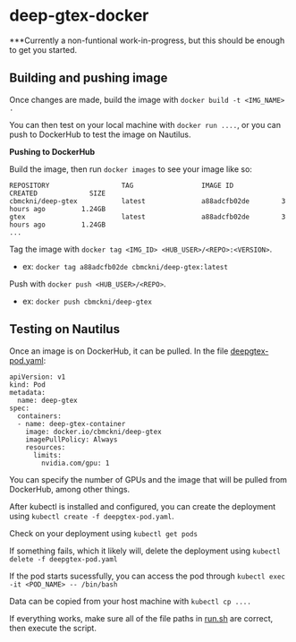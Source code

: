 # deep-gtex-docker

***Currently a non-funtional work-in-progress, but this should be enough to get you started.

## Building and pushing image

Once changes are made, build the image with ```docker build -t <IMG_NAME> .```

You can then test on your local machine with ```docker run ....```, or you can push to DockerHub to test the image on Nautilus.

**Pushing to DockerHub**

Build the image, then run ```docker images``` to see your image like so:
```
REPOSITORY                  TAG                 IMAGE ID            CREATED             SIZE
cbmckni/deep-gtex           latest              a88adcfb02de        3 hours ago         1.24GB
gtex                        latest              a88adcfb02de        3 hours ago         1.24GB
...
```

Tag the image with ```docker tag <IMG_ID> <HUB_USER>/<REPO>:<VERSION>```.
 - ex: ```docker tag a88adcfb02de cbmckni/deep-gtex:latest```
 
Push with ```docker push <HUB_USER>/<REPO>```.
 - ex: ```docker push cbmckni/deep-gtex```
 
## Testing on Nautilus

Once an image is on DockerHub, it can be pulled. In the file [deepgtex-pod.yaml](https://github.com/cbmckni/deep-gtex-docker/blob/master/deepgtex-pod.yaml):
```
apiVersion: v1
kind: Pod
metadata:
  name: deep-gtex
spec:
  containers:
  - name: deep-gtex-container
    image: docker.io/cbmckni/deep-gtex
    imagePullPolicy: Always
    resources:
      limits:
        nvidia.com/gpu: 1
```

You can specify the number of GPUs and the image that will be pulled from DockerHub, among other things.

After kubectl is installed and configured, you can create the deployment using ```kubectl create -f deepgtex-pod.yaml```.

Check on your deployment using ```kubectl get pods```

If something fails, which it likely will, delete the deployment using ```kubectl delete -f deepgtex-pod.yaml```

If the pod starts sucessfully, you can access the pod through ```kubectl exec -it <POD_NAME> -- /bin/bash```

Data can be copied from your host machine with ```kubectl cp ....```

If everything works, make sure all of the file paths in [run.sh](https://github.com/cbmckni/deep-gtex-docker/blob/master/run.sh) are correct, then execute the script.
